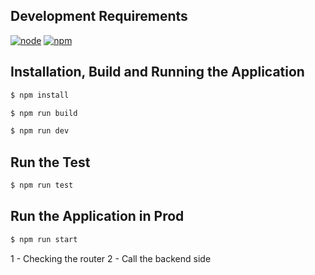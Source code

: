 ## Development Requirements

[![node](https://img.shields.io/badge/node-v2.8.0-blue.svg?cacheSeconds=2592000)](https://nodejs.org/en/download/)
[![npm](https://img.shields.io/badge/npm-v8.11.0-blue.svg?cacheSeconds=2592000)](https://nodejs.org/en/download/)

## Installation, Build and Running the Application

```bash
$ npm install
```

```bash
$ npm run build
```

```bash
$ npm run dev
```

## Run the Test

```bash
$ npm run test
```

## Run the Application in Prod

```bash
$ npm run start
```

1 - Checking the router
2 - Call the backend side

